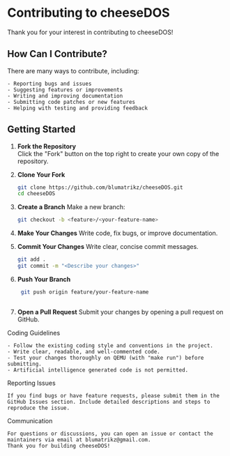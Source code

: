 # Contributing to cheeseDOS

Thank you for your interest in contributing to cheeseDOS!

## How Can I Contribute?

There are many ways to contribute, including:

    - Reporting bugs and issues  
    - Suggesting features or improvements  
    - Writing and improving documentation  
    - Submitting code patches or new features  
    - Helping with testing and providing feedback

## Getting Started

1. **Fork the Repository**  
   Click the "Fork" button on the top right to create your own copy of the repository.

2. **Clone Your Fork**  
   ```bash
   git clone https://github.com/blumatrikz/cheeseDOS.git
   cd cheeseDOS
   ```

3. **Create a Branch**
   Make a new branch:
   ```bash
   git checkout -b <feature>/<your-feature-name>
   ```

4. **Make Your Changes**
   Write code, fix bugs, or improve documentation.

5. **Commit Your Changes**
   Write clear, concise commit messages.
   ```bash
   git add .
   git commit -m "<Describe your changes>"
   ```

6. **Push Your Branch**
   ```bash
    git push origin feature/your-feature-name
    
7. **Open a Pull Request**
    Submit your changes by opening a pull request on GitHub.

Coding Guidelines

    - Follow the existing coding style and conventions in the project.
    - Write clear, readable, and well-commented code.
    - Test your changes thoroughly on QEMU (with "make run") before submitting.
    - Artificial intelligence generated code is not permitted.

Reporting Issues

    If you find bugs or have feature requests, please submit them in the GitHub Issues section. Include detailed descriptions and steps to reproduce the issue.

Communication

    For questions or discussions, you can open an issue or contact the maintainers via email at blumatrikz@gmail.com.
    Thank you for building cheeseDOS!
